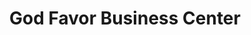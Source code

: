 ---
title: "God Favor Business Center"
url: /ganta/god-favor-business-center/
shop: Lebensmittel
---